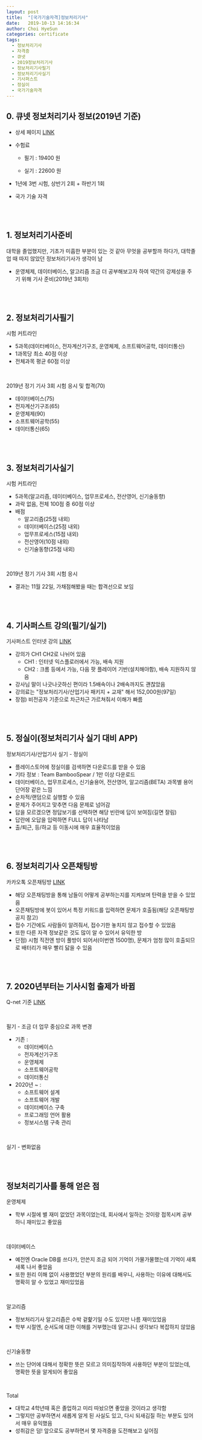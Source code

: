 ```yaml
---
layout: post
title:  "[국가기술자격]정보처리기사"
date:   2019-10-13 14:16:34
author: Choi HyeSun
categories: certificate
tags:
  - 정보처리기사
  - 자격증
  - 큐넷
  - 2019정보처리기사
  - 정보처리기사필기
  - 정보처리기사실기
  - 기사퍼스트
  - 정실이
  - 국가기술자격
---
```


## 0. 큐넷 정보처리기사 정보(2019년 기준)

- 상세 페이지 [LINK](http://www.q-net.or.kr/crf005.do?id=crf00503&jmCd=1320)

- 수험료

  - 필기 : 19400 원 
  
  - 실기 : 22600 원

- 1년에 3번 시험, 상반기 2회 + 하반기 1회

- 국가 기술 자격

<br>
<br>

## 1. 정보처리기사준비
대학을 졸업했지만, 기초가 미흡한 부분이 있는 것 같아 무엇을 공부할까 하다가, 대학졸업 때 따지 않았던 정보처리기사가 생각이 남
- 운영체제, 데이터베이스, 알고리즘 조금 더 공부해보고자 하여 약간의 강제성을 주기 위해 기사 준비(2019년 3회차)

<br>
<br>

## 2. 정보처리기사필기
시험 커트라인
- 5과목(데이터베이스, 전자계산기구조, 운영체제, 소프트웨어공학, 데이터통신)
- 1과목당 최소 40점 이상
- 전체과목 평균 60점 이상

<br>

2019년 정기 기사 3회 시험 응시 및 합격(70)
- 데이터베이스(75)
- 전자계산기구조(65)
- 운영체제(90)
- 소프트웨어공학(55)
- 데이터통신(65)

<br>
<br>

## 3. 정보처리기사실기
시험 커트라인
- 5과목(알고리즘, 데이터베이스, 업무프로세스, 전산영어, 신기술동향)
- 과락 없음, 전체 100점 중 60점 이상
- 배점
  - 알고리즘(25점 내외)
  - 데이터베이스(25점 내외)
  - 업무프로세스(15점 내외)
  - 전산영어(10점 내외)
  - 신기술동향(25점 내외)

<br>

2019년 정기 기사 3회 시험 응시
- 결과는 11월 22일, 가채점해봤을 때는 합격선으로 보임

<br>
<br>

## 4. 기사퍼스트 강의(필기/실기)
기사퍼스트 인터넷 강의 [LINK](http://www.gisafirst.com/main/main.html)
- 강의가 CH1 CH2로 나뉘어 있음
  - CH1 : 인터넷 익스플로러에서 가능, 배속 지원
  - CH2 : 크롬 등에서 가능, 다음 팟 플레이어 기반(설치해야함), 배속 지원하지 않음
- 강사님 말이 나긋나긋하신 편이라 1.5배속이나 2배속까지도 괜찮았음
- 강의료는 "정보처리기사/산업기사 패키지 + 교재"	해서 152,000원(97일)
- 장점) 비전공자 기준으로 차근차근 가르쳐줘서 이해가 빠름

<br>
<br>

## 5. 정실이(정보처리기사 실기 대비 APP)
정보처리기사/산업기사 실기 - 정실이
- 플레이스토어에 정실이를 검색하면 다운로드를 받을 수 있음
- 기타 정보 : Team BambooSpear / 1만 이상 다운로드
- 데이터베이스, 업무프로세스, 신기술용어, 전산영어, 알고리즘(BETA) 과목별 용어 단어장 같은 느낌
- 순차적/랜덤으로 실행할 수 있음
- 문제가 주어지고 맞추면 다음 문제로 넘어감
- 답을 모르겠으면 정답보기를 선택하면 해당 빈란에 답이 보여짐(길면 잘림)
- 답란에 오답을 입력하면 FULL 답이 나타남
- 출/퇴근, 등/하교 등 이동시에 매우 효율적이었음

<br>
<br>

## 6. 정보처리기사 오픈채팅방
카카오톡 오픈채팅방 [LINK](https://open.kakao.com/o/gcXhI0J)
- 해당 오픈채팅방을 통해 남들이 어떻게 공부하는지를 지켜보며 탄력을 받을 수 있었음
- 오픈채팅방에 봇이 있어서 특정 키워드를 입력하면 문제가 호출됨(해당 오픈채팅방 공지 참고)
- 접수 기간에도 사람들이 알려줘서, 접수기한 놓치지 않고 접수할 수 있었음
- 또한 다른 자격 정보같은 것도 많이 알 수 있어서 유익한 방
- 단점) 시험 직전엔 방이 풀방이 되어서(이번엔 1500명), 문제가 엄청 많이 호출되므로 배터리가 매우 빨리 닳을 수 있음

<br>
<br>

## 7. 2020년부터는 기사시험 출제가 바뀜
Q-net 기준 [LINK](http://www.q-net.or.kr/crf005.do?id=crf00505&gSite=Q&gId=&jmCd=1320&examInstiCd=1)

<br>

필기 - 조금 더 업무 중심으로 과목 변경
- 기존 :
  - 데이터베이스
  - 전자계산기구조 
  - 운영체제 
  - 소프트웨어공학 
  - 데이터통신
- 2020년 ~ : 
  - 소프트웨어 설계
  - 소프트웨어 개발
  - 데이터베이스 구축
  - 프로그래밍 언어 활용
  - 정보시스템 구축 관리

<br>

실기 - 변화없음

<br>
<br>

## 정보처리기사를 통해 얻은 점
운영체제
- 학부 시절에 별 재미 없었던 과목이었는데, 회사에서 일하는 것이랑 접목시켜 공부하니 재미있고 좋았음

<br>

데이터베이스
- 예전엔 Oracle DB를 쓰다가, 안쓴지 조금 되어 기억이 가물가물했는데 기억이 새록새록 나서 좋았음
- 또한 원리 이해 없이 사용했었던 부분의 원리를 배우니, 사용하는 이유에 대해서도 명확히 알 수 있었고 재미있었음

<br>

알고리즘
- 정보처리기사 알고리즘은 수박 겉핥기일 수도 있지만 나름 재미있었음
- 학부 시절엔, 순서도에 대한 이해를 거부했는데 알고나니 생각보다 복잡하지 않았음

<br>

신기술동향
- 쓰는 단어에 대해서 정확한 뜻은 모르고 의미짐작하여 사용하던 부분이 있었는데, 명확한 뜻을 알게되어 좋았음

<br>

Total
- 대학교 4학년때 혹은 졸업하고 미리 따놨으면 좋았을 것이라고 생각함
- 그렇지만 공부하면서 새롭게 알게 된 사실도 있고, 다시 되새김질 하는 부분도 있어서 매우 유익했음
- 성취감은 덤! 앞으로도 공부하면서 몇 자격증을 도전해보고 싶어짐

<br>
<br>
